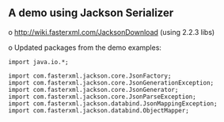 A demo using Jackson Serializer
-------------------------------

o http://wiki.fasterxml.com/JacksonDownload  (using 2.2.3 libs)

o Updated packages from the demo examples:

	import java.io.*;

	import com.fasterxml.jackson.core.JsonFactory;
	import com.fasterxml.jackson.core.JsonGenerationException;
	import com.fasterxml.jackson.core.JsonGenerator;
	import com.fasterxml.jackson.core.JsonParseException;
	import com.fasterxml.jackson.databind.JsonMappingException;
	import com.fasterxml.jackson.databind.ObjectMapper;

